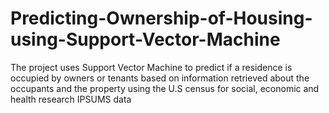 # Predicting-Ownership-of-Housing-using-Support-Vector-Machine
The project uses Support Vector Machine to predict if a residence is occupied by owners or tenants based on information retrieved about the occupants and the property using the U.S census for social, economic and health research IPSUMS data
